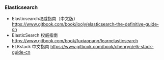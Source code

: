 ### Elasticsearch

* Elasticsearch权威指南（中文版）https://www.gitbook.com/book/looly/elasticsearch-the-definitive-guide-cn
* ElasticSearch 权威指南 https://www.gitbook.com/book/fuxiaopang/learnelasticsearch
* ELKstack 中文指南 https://www.gitbook.com/book/chenryn/elk-stack-guide-cn
